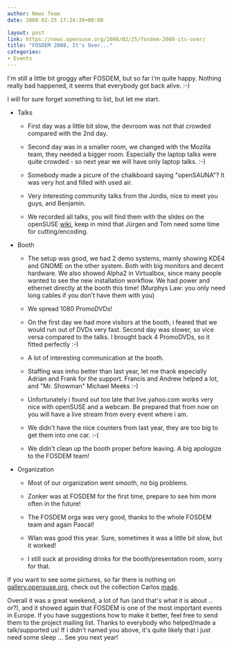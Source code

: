 ```yaml
---
author: News Team
date: 2008-02-25 17:24:39+00:00

layout: post
link: https://news.opensuse.org/2008/02/25/fosdem-2008-its-over/
title: "FOSDEM 2008, It's Over..."
categories:
- Events
---
```

I'm still a little bit groggy after FOSDEM, but so far i'm quite happy. Nothing really bad happened, it seems that everybody got back alive. :-)

I will for sure forget something to list, but let me start.



	
  * Talks

	
    * First day was a little bit slow, the devroom was not that crowded compared with the 2nd day.



	
    * Second day was in a smaller room, we changed with the Mozilla team, they needed a bigger room. Especially the laptop talks were quite crowded - so next year we will have only laptop talks. :-)



	
    * Somebody made a picure of the chalkboard saying "openSAUNA"? It was very hot and filled with used air.

	
    * Very interesting community talks from the Jordis, nice to meet you guys, and Benjamin.

	
    * We recorded all talks, you will find them with the slides on the openSUSE [wiki](http://en.opensuse.org/FOSDEM2008), keep in mind that Jürgen and Tom need some time for cutting/encoding.




	
  * Booth

	
    * The setup was good, we had 2 demo systems, mainly showing KDE4 and GNOME on the other system. Both with big monitors and decent hardware. We also showed Alpha2 in Virtualbox, since many people wanted to see the new installation workflow. We had power and ethernet directly at the booth this time! (Murphys Law: you only need long cables if you don't have them with you)

	
    * We spread 1080 PromoDVDs!

	
    * On the first day we had more visitors at the booth, i feared that we would run out of DVDs very fast. Second day was slower, so vice versa compared to the talks. I brought back 4 PromoDVDs, so it fitted perfectly :-)

	
    * A lot of interesting communication at the booth.

	
    * Staffing was imho better than last year, let me thank especially Adrian and Frank for the support. Francis and Andrew helped a lot, and "Mr. Showman" Michael Meeks :-)

	
    * Unfortunately i found out too late that live.yahoo.com works very nice with openSUSE and a webcam. Be prepared that from now on you will have a live stream from every event where i am.

	
    * We didn't have the nice counters from last year, they are too big to get them into one car. :-(

	
    * We didn't clean up the booth proper before leaving. A big apologize to the FOSDEM team!




	
  * Organization

	
    * Most of our organization went smooth, no big problems.

	
    * Zonker was at FOSDEM for the first time, prepare to see him more often in the future!

	
    * The FOSDEM orga was very good, thanks to the whole FOSDEM team and again Pascal!

	
    * Wlan was good this year. Sure, sometimes it was a little bit slow, but it worked!

	
    * I still suck at providing drinks for the booth/presentation room, sorry for that.





If you want to see some pictures, so far there is nothing on [gallery.opensuse.org](http://gallery.opensuse.org), check out the collection Carlos [made](http://cgoncalves.blogspot.com/2008/02/if-i-cant-go-to-fosdem-2nd-part.html).

Overall it was a great weekend, a lot of fun (and that's what it is about .. or?), and it showed again that FOSDEM is one of the most important events in Europe. If you have suggestions how to make it better, feel free to send them to the project mailing list. Thanks to everybody who helped/made a talk/supported us! If i didn't named you above, it's quite likely that i just need some sleep ... See you next year!		
